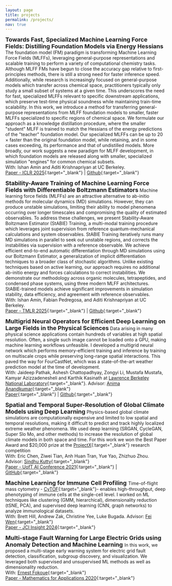 ```yaml
---
layout: page
title: projects
permalink: /projects/
nav: true
---
```


<font size="+1"> <b> Towards Fast, Specialized Machine Learning Force Fields: Distilling Foundation Models via Energy Hessians
 </b></font>
The foundation model (FM) paradigm is transforming Machine Learning Force Fields (MLFFs), leveraging general-purpose representations and scalable training to perform a variety of computational chemistry tasks. Although MLFF FMs have begun to close the accuracy gap relative to first-principles methods, there is still a strong need for faster inference speed. Additionally, while research is increasingly focused on general-purpose models which transfer across chemical space, practitioners typically only study a small subset of systems at a given time. This underscores the need for fast, specialized MLFFs relevant to specific downstream applications, which preserve test-time physical soundness while maintaining train-time scalability. In this work, we introduce a method for transferring general-purpose representations from MLFF foundation models to smaller, faster MLFFs specialized to specific regions of chemical space. We formulate our approach as a knowledge distillation procedure, where the smaller "student" MLFF is trained to match the Hessians of the energy predictions of the "teacher" foundation model. Our specialized MLFFs can be up to 20 × faster than the original foundation model, while retaining, and in some cases exceeding, its performance and that of undistilled models. More broadly, our work suggests a new paradigm for MLFF development, in which foundation models are released along with smaller, specialized simulation "engines" for common chemical subsets.
<br>
With: Ishan Amin and Aditi Krishnapriyan at UC Berkeley.
<br>
[Paper - ICLR 2025](https://arxiv.org/abs/2501.09009){:target="\_blank"} | [Github](https://github.com/ASK-Berkeley/MLFF-distill){:target="\_blank"}


<font size="+1"> <b> Stability-Aware Training of Machine Learning Force Fields with Differentiable Boltzmann Estimators
 </b></font>
Machine learning force fields (MLFFs) are an attractive alternative to ab-initio methods for molecular dynamics (MD) simulations. However, they can produce unstable simulations, limiting their ability to model phenomena occurring over longer timescales and compromising the quality of estimated observables. To address these challenges, we present Stability-Aware Boltzmann Estimator (StABlE) Training, a multi-modal training procedure which leverages joint supervision from reference quantum-mechanical calculations and system observables. StABlE Training iteratively runs many MD simulations in parallel to seek out unstable regions, and corrects the instabilities via supervision with a reference observable. We achieve efficient end-to-end automatic differentiation through MD simulations using our Boltzmann Estimator, a generalization of implicit differentiation techniques to a broader class of stochastic algorithms. Unlike existing techniques based on active learning, our approach requires no additional ab-initio energy and forces calculations to correct instabilities. We demonstrate our methodology across organic molecules, tetrapeptides, and condensed phase systems, using three modern MLFF architectures. StABlE-trained models achieve significant improvements in simulation stability, data efficiency, and agreement with reference observables.
<br>
With: Ishan Amin, Fabian Pedregosa, and Aditi Krishnapriyan at UC Berkeley.
<br>
[Paper - TMLR 2025](https://arxiv.org/abs/2402.13984){:target="\_blank"} | [Github](https://github.com/ASK-Berkeley/StABlE-Training/){:target="\_blank"}

<font size="+1"> <b> Multigrid Neural Operators for Efficient Deep Learning on Large Fields in the Physical Sciences </b></font>
Data arising in many physical science applications contain hundreds of variables at high spatial resolution. Often, a single such image cannot be loaded onto a GPU, making machine learning workflows unfeasible. I developed a multigrid neural network which performs memory-efficient training and inference by training on multiscale crops while preserving long-range spatial interactions. This paved the way for FourCastNet, which was a state-of-the-art weather prediction model at the time of development. <br>
With: Jaideep Pathak, Ashesh Chattopadhyay, Zongyi Li, Mustafa Mustafa, Kamyar Azizzadenesheli and Karthik Kasinath at [Lawrence Berkeley National Laboratory](https://www.lbl.gov/){:target="\_blank"}. Advisor: [Anima Anandkumar](http://tensorlab.cms.caltech.edu/users/anima/){:target="\_blank"} 
<br>
[Paper](https://arxiv.org/abs/2202.11214){:target="\_blank"} | [Github](https://github.com/NVlabs/FourCastNet){:target="\_blank"}



<font size="+1"> <b> Spatial and Temporal Super-Resolution of Global Climate Models using Deep Learning </b></font>
Physics-based global climate simulations are computationally expensive and limited to low spatial and temporal resolutions, making it difficult to predict and track highly localized extreme weather phenomena. We used deep learning (SRGAN, CycleGAN, Super Slo Mo, and other methods) to increase the resolution of global climate models in both space and time. For this work we won the Best Paper Award and $20,000 prize at the [ProjectX](https://www.projectx2020.com/){:target="\_blank"} research competition
<br>
With: Eric Chen, Ziwei Tian, Anh Huan Tran, Yue Yao, Zhizhuo Zhou. Advisor: [Sindhu Kutty](https://www.cs.swarthmore.edu/~sindhu/){:target="\_blank"}
<br>
[Paper - UofT AI Conference 2021](https://drive.google.com/file/d/1cbwTb7DNe0vRZiN9hg53W5MZdRbXJqsg/view?usp=sharing){:target="\_blank"} | [GitHub](https://github.com/ericch99/bayes-and-blue){:target="\_blank"}
<br>


<font size="+1"> <b>Machine Learning for Immune Cell Profiling</b> </font>
Time-of-flight mass cytometry - [CyTOF](https://www.fluidigm.com/products/helios){:target="\_blank"}- enables high-throughput, deep phenotyping of immune cells at the single-cell level. I worked on ML techniques like clustering (GMM, hierarchical), dimensionality reduction (tSNE, PCA), and supervised deep learning (CNN, graph networks) to analyze immunological datasets. 
<br>
With: Brett Hill, Andrew Zak, Christine Yee, Luke Bugada. Advisor: [Fei Wen](http://cheresearch.engin.umich.edu/wen/){:target="\_blank"}
<br>
[Paper - JCI Insight 2024](https://pmc.ncbi.nlm.nih.gov/articles/PMC11383363/){:target="\_blank"}
<br>


<font size="+1"> <b>Multi-stage Fault Warning for Large Electric Grids using Anomaly Detection and Machine Learning</b> </font>
In this work, we proposed a multi-stage early warning system for electric grid fault detection, classification, subgroup discovery, and visualization. We leveraged both supervised and unsupervised ML methods as well as dimensionality reduction.
<br>
With: [Ernest Fokoue](https://www.rit.edu/directory/epfeqa-ernest-fokoue){:target="\_blank"}
<br>
[Paper - Mathematics for Applications 2020](http://ma.fme.vutbr.cz/archiv/8_2/ma_8_2_2_raja_fokoue_final.pdf){:target="\_blank"}





